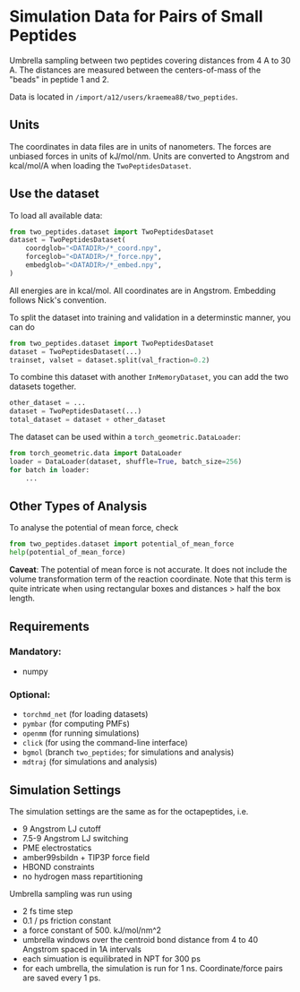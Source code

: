 
# Simulation Data for Pairs of Small Peptides

Umbrella sampling between two peptides 
covering distances from 4 A to 30 A.
The distances are measured between the centers-of-mass
of the "beads" in peptide 1 and 2.

Data is located in `/import/a12/users/kraemea88/two_peptides`.

## Units
The coordinates in data files are in units of nanometers.
The forces are unbiased forces in units of kJ/mol/nm.
Units are converted to Angstrom and kcal/mol/A when loading the
`TwoPeptidesDataset`.

## Use the dataset
To load all available data:

```python
from two_peptides.dataset import TwoPeptidesDataset
dataset = TwoPeptidesDataset(
    coordglob="<DATADIR>/*_coord.npy",
    forceglob="<DATADIR>/*_force.npy",
    embedglob="<DATADIR>/*_embed.npy",
)
```
All energies are in kcal/mol.
All coordinates are in Angstrom.
Embedding follows Nick's convention.

To split the dataset into training and validation in a determinstic manner,
you can do
```python
from two_peptides.dataset import TwoPeptidesDataset
dataset = TwoPeptidesDataset(...)
trainset, valset = dataset.split(val_fraction=0.2)
```

To combine this dataset with another `InMemoryDataset`, 
you can add the two datasets together.
```python
other_dataset = ...
dataset = TwoPeptidesDataset(...)
total_dataset = dataset + other_dataset
```

The dataset can be used within a `torch_geometric.DataLoader`:
```python
from torch_geometric.data import DataLoader
loader = DataLoader(dataset, shuffle=True, batch_size=256)
for batch in loader:
    ...
```
## Other Types of Analysis
To analyse the potential of mean force, check
```python
from two_peptides.dataset import potential_of_mean_force
help(potential_of_mean_force)
```
**Caveat**: The potential of mean force is not accurate.
It does not include the volume transformation term of the reaction coordinate.
Note that this term is quite intricate when using rectangular boxes and distances > half the box length.



## Requirements
### Mandatory:
- numpy

### Optional:
- `torchmd_net` (for loading datasets)
- `pymbar` (for computing PMFs)
- `openmm` (for running simulations)
- `click` (for using the command-line interface)
- `bgmol` (branch `two_peptides`; for simulations and analysis)
- `mdtraj` (for simulations and analysis)


## Simulation Settings
The simulation settings are the same as for the octapeptides, i.e.
- 9 Angstrom LJ cutoff
- 7.5-9 Angstrom LJ switching
- PME electrostatics
- amber99sbildn + TIP3P force field
- HBOND constraints
- no hydrogen mass repartitioning

Umbrella sampling was run using
- 2 fs time step
- 0.1 / ps friction constant
- a force constant of 500. kJ/mol/nm^2
- umbrella windows over the centroid bond distance from 4 to 40 Angstrom spaced in 1A intervals
- each simuation is equilibrated in NPT for 300 ps
- for each umbrella, the simulation is run for 1 ns. Coordinate/force pairs are saved every 1 ps.
